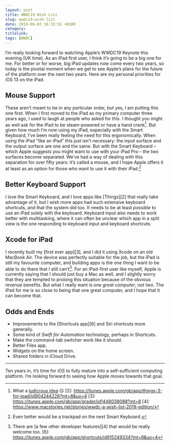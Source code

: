 ```yaml
---
layout: post
title: WWDC19 Wish List
slug: wwdc19-wish-list
date: 2019-06-03 16:33:51 +0100
category: 
titlelink: 
tags: [WWDC]
---
```


I’m really looking forward to watching Apple’s WWDC19 Keynote this evening (UK time). As an iPad first user, I think it’s going to be a big one for me. For better or for worse, big iPad updates now come every two years, so today is the pivotal moment when we get to see Apple’s plans for the future of the platform over the next two years. Here are my personal priorities for iOS 13 on the iPad.

## Mouse Support
These aren’t meant to be in any particular order, but yes, I am putting this one first. When I first moved to the iPad as my primary computer three years ago, I used to laugh at people who asked for this. I thought you might as well ask for the iPad to be steam-powered or have a hand crank[^1]. But given how much I’m now using my iPad, especially with the Smart Keyboard, I’ve been really feeling the need for this ergonomically. When using the iPad “like an iPad” this just isn’t necessary: the input surface and the output surface are one and the same. But with the Smart Keyboard – which Apple suggests you might want to use with your iPad Pro – the two surfaces become separated. We’ve had a way of dealing with this separation for over fifty years: it’s called a mouse, and I hope Apple offers it at least as an option for those who want to use it with their iPad.[^7] 

## Better Keyboard Support
I love the Smart Keyboard, and I love apps like [Things][2] that really take advantage of it, but I wish more apps had such extensive keyboard shortcuts, and that the system did too. It needs to be at least _possible_ to use an iPad solely with the keyboard. Keyboard input also needs to work better with multitasking, where it can often be unclear which app in a split view is the one responding to keyboard input and keyboard shortcuts.

## Xcode for iPad
I recently built my [first ever app][3], and I did it using Xcode on an old MacBook Air. The device was perfectly suitable for the job, but the iPad is still my favourite computer, and building apps is the one thing I want to be able to do there that I still can’t[^5]. For an iPad-first user like myself, Apple is currently saying that I should just buy a Mac as well, and I slightly worry that they are tempted to prolong this situation because of the obvious revenue benefits. But what I really want is _one great computer_, not two. The iPad for me is so close to being that one great computer, and I hope that it can become that.

## Odds and Ends
- Improvements to the [Shortcuts app][6] and Siri shortcuts more generally.
- Some kind of _Swift for Automation_ technology, perhaps in Shortcuts.
- Make the command-tab switcher work like it should.
- Better Files app.
- Widgets on the home screen.
- Shared folders in iCloud Drive.

---

Ten years in, it’s time for iOS to fully mature into a self-sufficient computing platform. I’m looking forward to seeing how Apple moves towards that goal.


[^1]: What a [ludicrous idea](https://play.date) 😉
[2]: https://itunes.apple.com/gb/app/things-3-for-ipad/id904244226?mt=8&uo=4
[3]: https://itunes.apple.com/gb/app/grader/id1448038088?mt=8
[4]: https://www.macstories.net/stories/wwdc-a-wish-list-2019-edition/
[^5]: There are [a few other developer features][4] that would be really welcome too.
[6]: https://itunes.apple.com/gb/app/shortcuts/id915249334?mt=8&uo=4
[^7]: Even better would be a trackpad on the next Smart Keyboard.